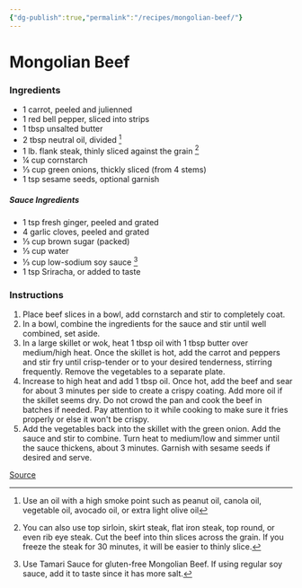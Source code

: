 ```yaml
---
{"dg-publish":true,"permalink":"/recipes/mongolian-beef/"}
---
```


# Mongolian Beef
### Ingredients
- 1 carrot, peeled and julienned
- 1 red bell pepper, sliced into strips
- 1 tbsp unsalted butter
- 2 tbsp neutral oil, divided [^1]
- 1 lb. flank steak, thinly sliced against the grain [^2]
- ¼ cup cornstarch
- ⅓ cup green onions, thickly sliced (from 4 stems)
- 1 tsp sesame seeds, optional garnish
##### Sauce Ingredients
- 1 tsp fresh ginger, peeled and grated
- 4 garlic cloves, peeled and grated
- ⅓ cup brown sugar (packed)
- ⅓ cup water
- ⅓ cup low-sodium soy sauce [^3]
- 1 tsp Sriracha, or added to taste
### Instructions
1. Place beef slices in a bowl, add cornstarch and stir to completely coat.
2. In a bowl, combine the ingredients for the sauce and stir until well combined, set aside.
3. In a large skillet or wok, heat 1 tbsp oil with 1 tbsp butter over medium/high heat. Once the skillet is hot, add the carrot and peppers and stir fry until crisp-tender or to your desired tenderness, stirring frequently. Remove the vegetables to a separate plate.
4. Increase to high heat and add 1 tbsp oil. Once hot, add the beef and sear for about 3 minutes per side to create a crispy coating. Add more oil if the skillet seems dry. Do not crowd the pan and cook the beef in batches if needed. Pay attention to it while cooking to make sure it fries properly or else it won't be crispy. 
5. Add the vegetables back into the skillet with the green onion. Add the sauce and stir to combine. Turn heat to medium/low and simmer until the sauce thickens, about 3 minutes. Garnish with sesame seeds if desired and serve.

[Source](https://natashaskitchen.com/mongolian-beef/) 

[^1]: Use an oil with a high smoke point such as peanut oil, canola oil, vegetable oil, avocado oil, or extra light olive oil
[^2]: You can also use top sirloin, skirt steak, flat iron steak, top round, or even rib eye steak. Cut the beef into thin slices across the grain. If you freeze the steak for 30 minutes, it will be easier to thinly slice.
[^3]: Use Tamari Sauce for gluten-free Mongolian Beef. If using regular soy sauce, add it to taste since it has more salt.
